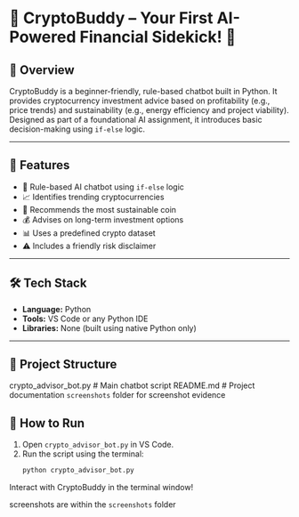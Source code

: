 # 💸 CryptoBuddy – Your First AI-Powered Financial Sidekick! 🚀

## 🧠 Overview

CryptoBuddy is a beginner-friendly, rule-based chatbot built in Python. It provides cryptocurrency investment advice based on profitability (e.g., price trends) and sustainability (e.g., energy efficiency and project viability). Designed as part of a foundational AI assignment, it introduces basic decision-making using `if-else` logic.

---

## 🎯 Features

- 🤖 Rule-based AI chatbot using `if-else` logic
- 📈 Identifies trending cryptocurrencies
- 🌱 Recommends the most sustainable coin
- 💰 Advises on long-term investment options
- 📊 Uses a predefined crypto dataset
- ⚠️ Includes a friendly risk disclaimer

---

## 🛠️ Tech Stack

- **Language:** Python
- **Tools:** VS Code or any Python IDE
- **Libraries:** None (built using native Python only)

---

## 📂 Project Structure

crypto_advisor_bot.py # Main chatbot script
README.md # Project documentation
`screenshots` folder for screenshot evidence


## 🧪 How to Run

1. Open `crypto_advisor_bot.py` in VS Code.
2. Run the script using the terminal:
   ```bash
   python crypto_advisor_bot.py
Interact with CryptoBuddy in the terminal window!

screenshots are within the `screenshots` folder
